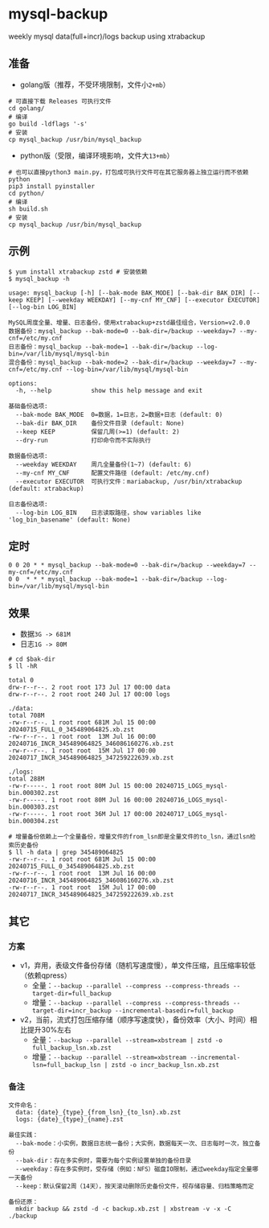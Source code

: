 # mysql-backup

weekly mysql data(full+incr)/logs backup using xtrabackup

## 准备

- golang版（推荐，不受环境限制，文件小`2+mb`）
```shell
# 可直接下载 Releases 可执行文件
cd golang/
# 编译
go build -ldflags '-s'
# 安装
cp mysql_backup /usr/bin/mysql_backup
```
- python版（受限，编译环境影响，文件大`13+mb`）
```shell
# 也可以直接python3 main.py，打包成可执行文件可在其它服务器上独立运行而不依赖python
pip3 install pyinstaller
cd python/
# 编译
sh build.sh
# 安装
cp mysql_backup /usr/bin/mysql_backup
```

## 示例

```shell
$ yum install xtrabackup zstd # 安装依赖
$ mysql_backup -h

usage: mysql_backup [-h] [--bak-mode BAK_MODE] [--bak-dir BAK_DIR] [--keep KEEP] [--weekday WEEKDAY] [--my-cnf MY_CNF] [--executor EXECUTOR] [--log-bin LOG_BIN]

MySQL周度全量、增量、日志备份，使用xtrabackup+zstd最佳组合，Version=v2.0.0
数据备份：mysql_backup --bak-mode=0 --bak-dir=/backup --weekday=7 --my-cnf=/etc/my.cnf
日志备份：mysql_backup --bak-mode=1 --bak-dir=/backup --log-bin=/var/lib/mysql/mysql-bin
混合备份：mysql_backup --bak-mode=2 --bak-dir=/backup --weekday=7 --my-cnf=/etc/my.cnf --log-bin=/var/lib/mysql/mysql-bin

options:
  -h, --help           show this help message and exit

基础备份选项:
  --bak-mode BAK_MODE  0=数据，1=日志，2=数据+日志 (default: 0)
  --bak-dir BAK_DIR    备份文件目录 (default: None)
  --keep KEEP          保留几周(>=1) (default: 2)
  --dry-run            打印命令而不实际执行  

数据备份选项:
  --weekday WEEKDAY    周几全量备份(1~7) (default: 6)
  --my-cnf MY_CNF      配置文件路径 (default: /etc/my.cnf)
  --executor EXECUTOR  可执行文件：mariabackup, /usr/bin/xtrabackup (default: xtrabackup)

日志备份选项:
  --log-bin LOG_BIN    日志读取路径，show variables like 'log_bin_basename' (default: None)
```

## 定时

```crontab
0 0 20 * * mysql_backup --bak-mode=0 --bak-dir=/backup --weekday=7 --my-cnf=/etc/my.cnf
0 0  * * * mysql_backup --bak-mode=1 --bak-dir=/backup --log-bin=/var/lib/mysql/mysql-bin
```

## 效果

- 数据`3G -> 681M`
- 日志`1G -> 80M`

```shell
# cd $bak-dir
$ ll -hR

total 0
drw-r--r--. 2 root root 173 Jul 17 00:00 data
drw-r--r--. 2 root root 240 Jul 17 00:00 logs

./data:
total 708M
-rw-r--r--. 1 root root 681M Jul 15 00:00 20240715_FULL_0_345489064825.xb.zst
-rw-r--r--. 1 root root  13M Jul 16 00:00 20240716_INCR_345489064825_346086160276.xb.zst
-rw-r--r--. 1 root root  15M Jul 17 00:00 20240717_INCR_345489064825_347259222639.xb.zst

./logs:
total 288M
-rw-r-----. 1 root root 80M Jul 15 00:00 20240715_LOGS_mysql-bin.000302.zst
-rw-r-----. 1 root root 80M Jul 16 00:00 20240716_LOGS_mysql-bin.000303.zst
-rw-r-----. 1 root root 36M Jul 17 00:00 20240717_LOGS_mysql-bin.000304.zst

# 增量备份依赖上一个全量备份，增量文件的from_lsn即是全量文件的to_lsn，通过lsn检索历史备份
$ ll -h data | grep 345489064825
-rw-r--r--. 1 root root 681M Jul 15 00:00 20240715_FULL_0_345489064825.xb.zst
-rw-r--r--. 1 root root  13M Jul 16 00:00 20240716_INCR_345489064825_346086160276.xb.zst
-rw-r--r--. 1 root root  15M Jul 17 00:00 20240717_INCR_345489064825_347259222639.xb.zst
```

## 其它

### 方案

- v1，弃用，表级文件备份存储（随机写速度慢），单文件压缩，且压缩率较低（依赖qpress）
    - 全量：`--backup --parallel --compress --compress-threads --target-dir=full_backup`
    - 增量：`--backup --parallel --compress --compress-threads --target-dir=incr_backup --incremental-basedir=full_backup`
- v2，当前，流式打包压缩存储（顺序写速度快），备份效率（大小、时间）相比提升30%左右
    - 全量：`--backup --parallel --stream=xbstream | zstd -o full_backup_lsn.xb.zst`
    - 增量：`--backup --parallel --stream=xbstream --incremental-lsn=full_backup_lsn | zstd -o incr_backup_lsn.xb.zst`

### 备注

```
文件命名：
  data: {date}_{type}_{from_lsn}_{to_lsn}.xb.zst
  logs: {date}_{type}_{name}.zst

最佳实践：
  --bak-mode：小实例，数据日志统一备份；大实例，数据每天一次、日志每时一次，独立备份
  --bak-dir：存在多实例时，需要为每个实例设置单独的备份目录
  --weekday：存在多实例时，受存储（例如：NFS）磁盘IO限制，通过weekday指定全量哪一天备份
  --keep：默认保留2周（14天），按天滚动删除历史备份文件，视存储容量、归档策略而定

备份还原：
  mkdir backup && zstd -d -c backup.xb.zst | xbstream -v -x -C ./backup
```
